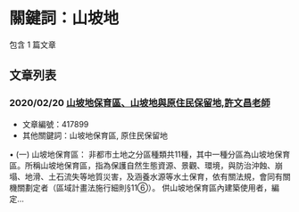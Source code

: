 # 關鍵詞：山坡地

包含 1 篇文章

## 文章列表

### 2020/02/20 [山坡地保育區、山坡地與原住民保留地,許文昌老師](../../articles/417899_%E5%B1%B1%E5%9D%A1%E5%9C%B0%E4%BF%9D%E8%82%B2%E5%8D%80%E3%80%81%E5%B1%B1%E5%9D%A1%E5%9C%B0%E8%88%87%E5%8E%9F%E4%BD%8F%E6%B0%91%E4%BF%9D%E7%95%99%E5%9C%B0%2C%E8%A8%B1%E6%96%87%E6%98%8C%E8%80%81%E5%B8%AB.md)
- 文章編號：417899
- 其他關鍵詞：山坡地保育區, 原住民保留地

• (一) 山坡地保育區： 非都市土地之分區種類共11種，其中一種分區為山坡地保育區。所稱山坡地保育區，指為保護自然生態資源、景觀、環境，與防治沖蝕、崩塌、地滑、土石流失等地質災害，及涵養水源等水土保育，依有關法規，會同有關機關劃定者（區域計畫法施行細則§11⑥）。 供山坡地保育區內建築使用者，編定...
